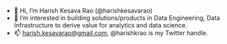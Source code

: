 - 👋 Hi, I’m Harish Kesava Rao (@harishkesavarao)
- 👀 I’m interested in building solutions/products in Data Engineering, Data Infrastructure to derive value for analytics and data science.
- 📫 harish.kesavarao@gmail.com, @harishkrao is my Twitter handle.

<!---
harishkesavarao/harishkesavarao is a ✨ special ✨ repository because its `README.md` (this file) appears on your GitHub profile.
You can click the Preview link to take a look at your changes.
--->
